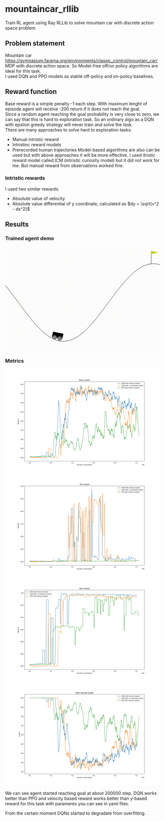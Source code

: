 # mountaincar_rllib
Train RL agent using Ray RLLib to solve mountain car with discrete action space problem.

## Problem statement
Mountain car https://gymnasium.farama.org/environments/classic_control/mountain_car/  
MDP with discrete action space. So Model-free off/on policy algorithms are ideal for this task.  
I used DQN and PPO models as stable off-policy and on-policy baselines.

## Reward function
Base reward is a simple penalty -1 each step. With maximum lenght of episode agent will receive -200 return if it does not reach the goal.  
Since a random agent reaching the goal probability is very close to zero, we can say that this is hard to exploration task. So an ordinary algo as a DQN with epsilon greedy strategy will never train and solve the task.  
There are many approaches to solve hard to exploration tasks:  
* Manual intristic reward
* Intristinc reward models
* Prerecorded human trajectories
Model-based algorithms are also can be used but with above approaches it will be more effective.
I used itristic reward model called ICM (intristic curiosity model) but it did not work for me. But manual reward from observations worked fine.

### Intristic rewards
I used two similar rewards.
- Absolute value of velocity
- Absolute value differential of y coordinate, calculated as $dy = \sqrt{v^2 - dx^2}$

## Results
### Trained agent demo
![](https://github.com/botinock/mountaincar_rllib/blob/master/demo/trained_demo.gif)

### Metrics
![](https://github.com/botinock/mountaincar_rllib/blob/master/plots/mean_reward.png)
![](https://github.com/botinock/mountaincar_rllib/blob/master/plots/min_reward.png)
![](https://github.com/botinock/mountaincar_rllib/blob/master/plots/max_reward.png)
![](https://github.com/botinock/mountaincar_rllib/blob/master/plots/episode_lenghts.png)

We can see agent started reaching goal at about 200000 step.
DQN works better than PPO and velocity based reward works better than y-based reward for this task with parameres you can see in yaml files.

From the certain moment DQNs started to degradate from overfitting.
